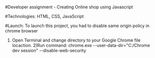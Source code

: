 #Developer assignment - Creating Online shop using Javascript

#Technologies: HTML, CSS, JavaScript

#Launch: To launch this project, you had to disable same origin policy in chrome browser

1) Open Terminal and change directory to your Google Chrome file locaction. 2)Run command: chrome.exe --user-data-dir="C:/Chrome dev session" --disable-web-security
